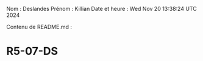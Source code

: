 Nom : Deslandes
Prénom : Killian
Date et heure : Wed Nov 20 13:38:24 UTC 2024

Contenu de README.md :
# R5-07-DS